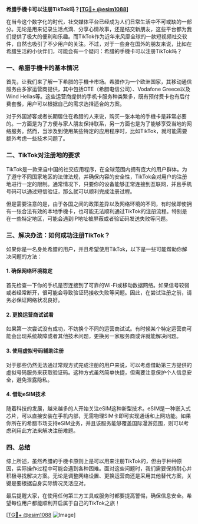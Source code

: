 **希腊手機卡可以注册TikTok吗？[[TG💪+ @esim1088](https://t.me/s/esim1088)]**

在当今这个数字化的时代，社交媒体平台已经成为人们日常生活中不可或缺的一部分。无论是用来记录生活点滴、分享心情故事，还是结交新朋友，这些平台都为我们提供了极大的便利和乐趣。而TikTok作为近年来风靡全球的一款短视频社交软件，自然也吸引了不少用户的关注。不过，对于一些身在国外的朋友来说，比如在希腊生活的小伙伴们，可能会有一个疑问：希腊的手機卡可以注册TikTok吗？

### 一、希腊手機卡的基本情况

首先，让我们来了解一下希腊的手機卡市场。希腊作为一个欧洲国家，其移动通信服务由多家运营商提供，其中包括OTE（希腊电信公司）、Vodafone Greece以及Wind Hellas等。这些运营商提供的手机卡服务种类繁多，既有预付费卡也有后付费套餐，用户可以根据自己的需求选择适合的方案。

对于外国游客或者长期居住在希腊的人来说，购买一张本地的手機卡是非常必要的。一方面是为了方便与家人朋友保持联系，另一方面也是为了能够享受当地的网络服务。然而，当涉及到使用某些特定的应用程序时，比如TikTok，就可能需要额外考虑一些技术问题了。

### 二、TikTok对注册地的要求

TikTok是一款来自中国的社交应用程序，在全球范围内拥有庞大的用户群体。为了遵守不同国家地区的法律法规，并确保内容的安全性，TikTok会对用户的注册地进行一定的限制。通常情况下，只要你的设备能够正常连接到互联网，并且手机号码可以通过短信验证，那么就可以顺利完成注册过程。

但是需要注意的是，由于各国之间的政策差异以及网络环境的不同，有时候即使拥有一张合法有效的本地手機卡，也可能无法顺利通过TikTok的注册流程。特别是在一些特定地区，可能会遇到IP地址被屏蔽或者验证码发送失败等问题。

### 三、解决办法：如何成功注册TikTok？

如果你是一名身处希腊的用户，并且希望使用TikTok，以下是一些可能帮助你解决问题的方法：

#### 1. 确保网络环境稳定
首先检查一下你的手机是否连接到了可靠的Wi-Fi或移动数据网络。如果信号较弱或者经常断开，很可能会导致验证码接收失败等问题。因此，在尝试注册之前，请务必保证网络状况良好。

#### 2. 更换运营商试试看
如果第一次尝试没有成功，不妨换个不同的运营商试试。有时候某个特定运营商可能会出现系统故障或者其他技术问题，更换另一家服务商或许就能解决问题。

#### 3. 使用虚拟号码辅助注册
对于那些仍然无法通过常规方式完成注册的用户来说，可以考虑借助第三方提供的虚拟号码服务来获取验证码。这种方式虽然简单快捷，但需要注意保护个人信息安全，避免泄露隐私。

#### 4. 借助eSIM技术
随着科技的发展，越来越多的人开始关注eSIM这种新型技术。eSIM是一种嵌入式芯片，可以直接安装在手机内部，无需物理SIM卡即可实现通话和上网功能。如果你所在的希腊市场支持eSIM业务，并且该服务能够覆盖国际漫游范围，则可以考虑利用此方法来解决注册难题。

### 四、总结

综上所述，虽然希腊的手機卡原则上是可以用来注册TikTok的，但由于种种原因，实际操作过程中可能会遇到各种困难。面对这些问题时，我们需要保持耐心并积极寻找解决方案。无论是调整网络设置、更换运营商还是采用其他替代方案，关键是要根据自身实际情况灵活应对。

最后提醒大家，在使用任何第三方工具或服务时都要提高警惕，确保信息安全。希望每位用户都能顺利开启属于自己的TikTok之旅！

[[TG💪+ @esim1088](https://t.me/s/esim1088) ![Image](https://i.postimg.cc/4NQfJmqS/Snipaste-2025-05-13-00-14-12.png)]